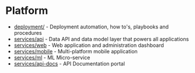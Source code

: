 # Platform

- [deployment/](deployment/) - Deployment automation, how to's, playbooks and procedures
- [services/api](services/api) - Data API and data model layer that powers all applications
- [services/web](services/web) - Web application and administration dashboard
- [services/mobile](services/mobile) - Multi-platform mobile application
- [services/ml](services/ml) - ML Micro-service
- [services/api-docs](services/api-docs) - API Documentation portal

